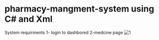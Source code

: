 # pharmacy-mangment-system using C# and Xml  
System requirments 
1- login to dashbored
2-medcine page 
![1](https://user-images.githubusercontent.com/82631323/224633444-a1e51cb1-ccdc-436e-bfd0-246a4a4a54e5.png)

